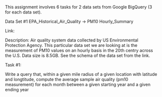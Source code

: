 This assignment involves 6 tasks for 2 data sets from Google BigQuery (3 for each data set).

Data Set #1 EPA_Historical_Air_Quality -> PM10 Hourly_Summary

Link:   

Description: Air quality system data collected by US Environmental Protection Agency. This particular data set we are looking at is the measurement of PM10 values on an hourly basis in the 20th centry across the U.S. Data size is 8.5GB. See the schema of the data set from the link. 


Task #1:

Write a query that, within a given mile radius of a given location with latitude and longtitude, 
compute the average sample air quality (pm10 measurement) for each month between a given starting year and a given ending year


